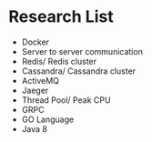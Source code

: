# Research List

- Docker
- Server to server communication
- Redis/ Redis cluster
- Cassandra/ Cassandra cluster
- ActiveMQ
- Jaeger
- Thread Pool/ Peak CPU
- GRPC
- GO Language
- Java 8